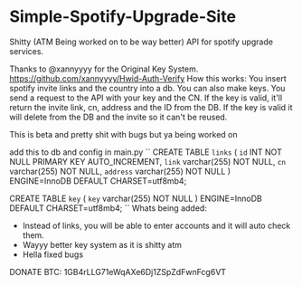 # Simple-Spotify-Upgrade-Site
Shitty (ATM Being worked on to be way better) API for spotify upgrade services.

Thanks to @xannyyyy for the Original Key System. https://github.com/xannyyyy/Hwid-Auth-Verify 
How this works:
You insert spotify invite links and the country into a db. You can also make keys.
You send a request to the API with your key and the CN. If the key is valid, it'll return the invite link, cn, address and the ID from the DB.
If the key is valid it will delete from the DB and the invite so it can't be reused.

This is beta and pretty shit with bugs but ya being worked on

add this to db and config in main.py
``
CREATE TABLE `links` (
  `id` INT NOT NULL PRIMARY KEY AUTO_INCREMENT,
  `link` varchar(255) NOT NULL,
  `cn` varchar(255) NOT NULL,
  `address` varchar(255) NOT NULL
) ENGINE=InnoDB DEFAULT CHARSET=utf8mb4;

CREATE TABLE `key` ( `key` varchar(255) NOT NULL ) ENGINE=InnoDB DEFAULT CHARSET=utf8mb4;
``
Whats being added:
- Instead of links, you will be able to enter accounts and it will auto check them.
- Wayyy better key system as it is shitty atm
- Hella fixed bugs 

DONATE BTC:  1GB4rLLG71eWqAXe6Dj1ZSpZdFwnFcg6VT
